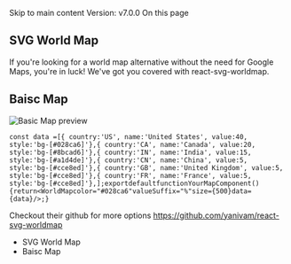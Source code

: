 Skip to main content
Version: v7.0.0
On this page
## SVG World Map​
If you're looking for a world map alternative without the need for Google Maps, you're in luck! We've got you covered with react-svg-worldmap.
## Baisc Map​
![Basic Map preview](https://isomorphic-doc.vercel.app/assets/images/basic-map-b16d6fb632b996b4f7b0257e9102a7a9.png)
```
const data =[{ country:'US', name:'United States', value:40, style:'bg-[#028ca6]'},{ country:'CA', name:'Canada', value:20, style:'bg-[#8bcad6]'},{ country:'IN', name:'India', value:15, style:'bg-[#a1d4de]'},{ country:'CN', name:'China', value:5, style:'bg-[#cce8ed]'},{ country:'GB', name:'United Kingdom', value:5, style:'bg-[#cce8ed]'},{ country:'FR', name:'France', value:5, style:'bg-[#cce8ed]'},];exportdefaultfunctionYourMapComponent(){return<WorldMapcolor="#028ca6"valueSuffix="%"size={500}data={data}/>;}
```

Checkout their github for more options https://github.com/yanivam/react-svg-worldmap
  * SVG World Map
  * Baisc Map


